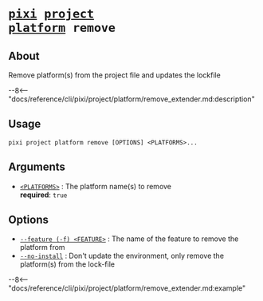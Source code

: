 # <code>[pixi](../../../pixi.md) [project](../../project.md) [platform](../platform.md) remove</code>

## About
Remove platform(s) from the project file and updates the lockfile

--8<-- "docs/reference/cli/pixi/project/platform/remove_extender.md:description"

## Usage
```
pixi project platform remove [OPTIONS] <PLATFORMS>...
```

## Arguments
- <a id="arg-<PLATFORMS>" href="#arg-<PLATFORMS>">`<PLATFORMS>`</a>
:  The platform name(s) to remove
<br>**required**: `true`

## Options
- <a id="arg---feature" href="#arg---feature">`--feature (-f) <FEATURE>`</a>
:  The name of the feature to remove the platform from
- <a id="arg---no-install" href="#arg---no-install">`--no-install`</a>
:  Don't update the environment, only remove the platform(s) from the lock-file

--8<-- "docs/reference/cli/pixi/project/platform/remove_extender.md:example"
